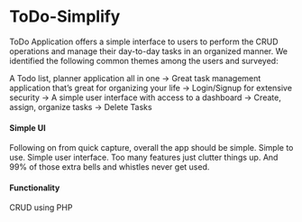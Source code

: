 # ToDo-Simplify
ToDo Application offers a simple interface to users to perform the CRUD operations and manage their day-to-day tasks in an organized manner.
We identified the following common themes among the users and surveyed:

A Todo list, planner application all in one
-> Great task management application that’s great for organizing your life
-> Login/Signup for extensive security
-> A simple user interface with access to a dashboard
-> Create, assign, organize tasks
-> Delete Tasks

#### Simple UI 
 Following on from quick capture, overall the app should be simple. Simple to use. Simple user interface. Too many features just clutter things up. And 99% of those extra bells and whistles never get used.
#### Functionality 
CRUD using PHP



